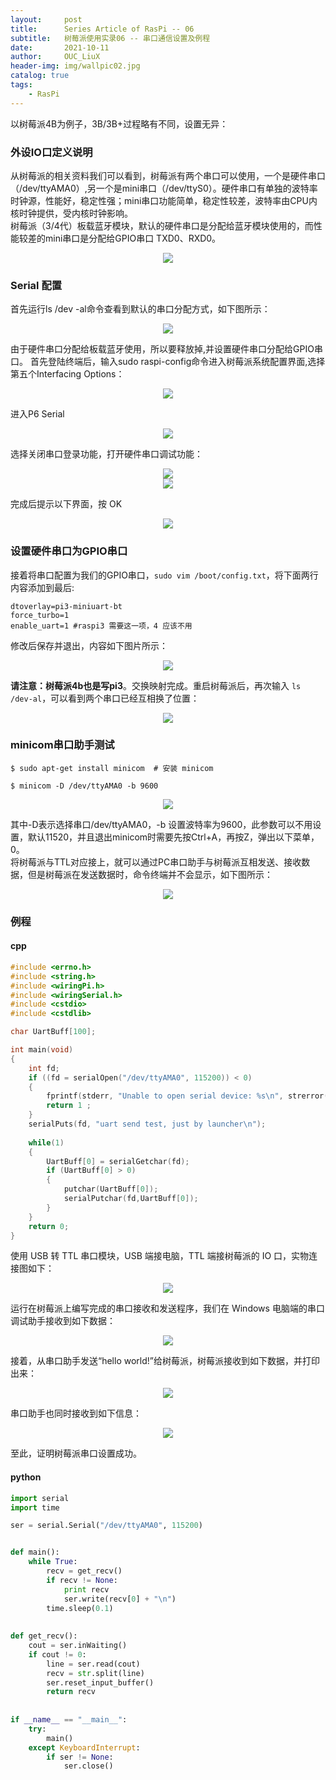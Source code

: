 ```yaml
---
layout:     post
title:      Series Article of RasPi -- 06
subtitle:   树莓派使用实录06 -- 串口通信设置及例程          
date:       2021-10-11
author:     OUC_LiuX
header-img: img/wallpic02.jpg
catalog: true
tags:
    - RasPi   
---     
```


以树莓派4B为例子，3B/3B+过程略有不同，设置无异：

### 外设IO口定义说明

从树莓派的相关资料我们可以看到，树莓派有两个串口可以使用，一个是硬件串口（/dev/ttyAMA0）,另一个是mini串口（/dev/ttyS0）。硬件串口有单独的波特率时钟源，性能好，稳定性强；mini串口功能简单，稳定性较差，波特率由CPU内核时钟提供，受内核时钟影响。           
树莓派（3/4代）板载蓝牙模块，默认的硬件串口是分配给蓝牙模块使用的，而性能较差的mini串口是分配给GPIO串口 TXD0、RXD0。       
<div align=center><img src="https://raw.githubusercontent.com/OUCliuxiang/OUCliuxiang.github.io/master/img/raspi/raspi07.png"></div>      

### Serial 配置          
首先运行ls /dev -al命令查看到默认的串口分配方式，如下图所示：      
<div align=center><img src="https://raw.githubusercontent.com/OUCliuxiang/OUCliuxiang.github.io/master/img/raspi/raspi08.png"></div>      

由于硬件串口分配给板载蓝牙使用，所以要释放掉,并设置硬件串口分配给GPIO串口。
首先登陆终端后，输入sudo raspi-config命令进入树莓派系统配置界面,选择第五个Interfacing Options：             
<div align=center><img src="https://raw.githubusercontent.com/OUCliuxiang/OUCliuxiang.github.io/master/img/raspi/raspi09.png"></div>      

进入P6 Serial          
<div align=center><img src="https://raw.githubusercontent.com/OUCliuxiang/OUCliuxiang.github.io/master/img/raspi/raspi10.png"></div>      

选择关闭串口登录功能，打开硬件串口调试功能：         
<div align=center><img src="https://raw.githubusercontent.com/OUCliuxiang/OUCliuxiang.github.io/master/img/raspi/raspi11.png"></div>      
<div align=center><img src="https://raw.githubusercontent.com/OUCliuxiang/OUCliuxiang.github.io/master/img/raspi/raspi12.png"></div>      

完成后提示以下界面，按 OK           
<div align=center><img src="https://raw.githubusercontent.com/OUCliuxiang/OUCliuxiang.github.io/master/img/raspi/raspi13.png"></div>      

### 设置硬件串口为GPIO串口          
接着将串口配置为我们的GPIO串口，`sudo vim /boot/config.txt`，将下面两行内容添加到最后: 
```shell 
dtoverlay=pi3-miniuart-bt 
force_turbo=1        
enable_uart=1 #raspi3 需要这一项，4 应该不用 
```         
修改后保存并退出，内容如下图片所示：            
<div align=center><img src="https://raw.githubusercontent.com/OUCliuxiang/OUCliuxiang.github.io/master/img/raspi/raspi14.png"></div>      

**请注意：树莓派4b也是写pi3**。交换映射完成。重启树莓派后，再次输入 `ls /dev-al`，可以看到两个串口已经互相换了位置：         
<div align=center><img src="https://raw.githubusercontent.com/OUCliuxiang/OUCliuxiang.github.io/master/img/raspi/raspi15.png"></div>      

### minicom串口助手测试              
```shell       
$ sudo apt-get install minicom  # 安装 minicom          

$ minicom -D /dev/ttyAMA0 -b 9600  
```       
<div align=center><img src="https://raw.githubusercontent.com/OUCliuxiang/OUCliuxiang.github.io/master/img/raspi/raspi16.png"></div>        

其中-D表示选择串口/dev/ttyAMA0，-b 设置波特率为9600，此参数可以不用设置，默认11520，并且退出minicom时需要先按Ctrl+A，再按Z，弹出以下菜单，0。       
将树莓派与TTL对应接上，就可以通过PC串口助手与树莓派互相发送、接收数据，但是树莓派在发送数据时，命令终端并不会显示，如下图所示：          
<div align=center><img src="https://raw.githubusercontent.com/OUCliuxiang/OUCliuxiang.github.io/master/img/raspi/raspi17.png"></div>        

### 例程        
#### cpp     
```c++      
#include <errno.h>
#include <string.h>
#include <wiringPi.h>
#include <wiringSerial.h>
#include <cstdio>
#include <cstdlib>

char UartBuff[100];

int main(void)
{
	int fd;
	if ((fd = serialOpen("/dev/ttyAMA0", 115200)) < 0)
	{
		fprintf(stderr, "Unable to open serial device: %s\n", strerror(errno));
		return 1 ;
	}
	serialPuts(fd, "uart send test, just by launcher\n");
	
	while(1)
	{
		UartBuff[0] = serialGetchar(fd);
		if (UartBuff[0] > 0)
		{
			putchar(UartBuff[0]);	
			serialPutchar(fd,UartBuff[0]);
		}		
	}
	return 0;
}
```   
使用 USB 转 TTL 串口模块，USB 端接电脑，TTL 端接树莓派的 IO 口，实物连接图如下：        
<div align=center><img src="https://raw.githubusercontent.com/OUCliuxiang/OUCliuxiang.github.io/master/img/raspi/raspi18.jpg"></div>        

运行在树莓派上编写完成的串口接收和发送程序，我们在 Windows 电脑端的串口调试助手接收到如下数据：              
<div align=center><img src="https://raw.githubusercontent.com/OUCliuxiang/OUCliuxiang.github.io/master/img/raspi/raspi19.jpg"></div>        

接着，从串口助手发送“hello world!”给树莓派，树莓派接收到如下数据，并打印出来：  
<div align=center><img src="https://raw.githubusercontent.com/OUCliuxiang/OUCliuxiang.github.io/master/img/raspi/raspi20.jpg"></div>        

串口助手也同时接收到如下信息：        
<div align=center><img src="https://raw.githubusercontent.com/OUCliuxiang/OUCliuxiang.github.io/master/img/raspi/raspi21.jpg"></div>        

至此，证明树莓派串口设置成功。

#### python       
```python      
import serial
import time

ser = serial.Serial("/dev/ttyAMA0", 115200)


def main():
    while True:
        recv = get_recv()
        if recv != None:
            print recv
            ser.write(recv[0] + "\n")
        time.sleep(0.1)
    
            
def get_recv():
    cout = ser.inWaiting()
    if cout != 0:
        line = ser.read(cout)
        recv = str.split(line)
        ser.reset_input_buffer()
        return recv
 
   
if __name__ == "__main__":
    try:
        main()
    except KeyboardInterrupt:
        if ser != None:
            ser.close()
```       
